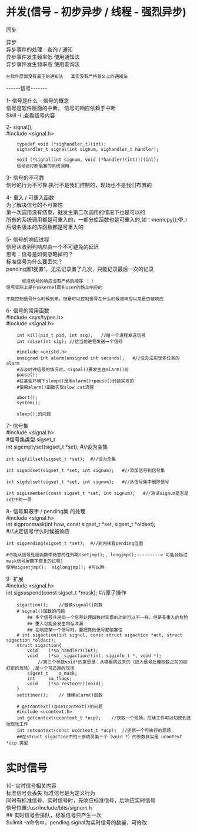 #				并发(信号 - 初步异步 / 线程 - 强烈异步)  
  
同步  
	  
  
异步  
	异步事件的处理：查询 / 通知  
		异步事件发生频率低	使用通知法  
		异步事件发生频率高	使用查询法  
  
	在软件层面没有真正的通知法	其实没有严格意义上的通知法  
  
------信号-------  
  
1-	信号是什么 - 信号的概念  
		信号是软件层面的中断。	信号的响应依赖于中断  
		$kill -l ;查看信号内容  
  
2-	signal();  
		#include <signal.h>  
  
		typedef void (*sighandler_t)(int);  
		sighandler_t signal(int signum, sighandler_t handler);  
  
		void (*signal(int signum, void (*handler)(int)))(int);  
		信号会打断阻塞的系统调用.  
  
3-	信号的不可靠  
		信号的行为不可靠:执行不是我们控制的，现场也不是我们布置的  
  
4-	重入 / 可重入函数  
		为了解决信号的不可靠性  
		第一次调用没有结束，就发生第二次调用的情况下也是可以的  
		所有的系统调用都是可重入的，一部分库函数也是可重入的,如：memcpy();带_r后缀名版本的库函数都是可重入的  
  
5-	信号的响应过程  
	信号从收到到响应由一个不可避免的延迟  
	思考：信号是如何忽略掉的？  
		  标准信号为什么要丢失？  
		  	pending置1就置1，无法记录置了几次，只能记录最后一次的记录  
  
		  标准信号的响应没有严格的顺序 ！！  
	信号实际上是在由kernel回到user的路上响应的  
  
	不能控制信号什么时候到来，但是可以控制信号在什么时候被响应以及是否被响应  
  
6-	信号的常用函数  
		#include <sys/types.h>  
		#include <signal.h>  
	  
		int kill(pid_t pid, int sig);	//给一个进程发送信号  
		int raise(int sig);	//给当前进程发送一个信号  
  
		#include <unistd.h>  
		unsigned int alarm(unsigned int seconds);	#//没办法实现多任务的alarm  
		#涉及时钟信号的情况时，signal()要发生在alarm()前  
		pause();  
		#在某些环境下sleep()是用alarm()+pause()封装实现的  
		#使用alarm()函数实现slow cat流控  
  
		abort();  
		system();  
  
		sleep();的问题  
  
7-	信号集  
	#include <signal.h>  
	#信号集类型	sigset_t  
	int sigemptyset(sigset_t *set);	#//设为空集  
  
	int sigfillset(sigset_t *set);	#//设为全集  
  
	int sigaddset(sigset_t *set, int signum);	#//添加信号到信号集  
  
	int sigdelset(sigset_t *set, int signum);	#//从信号集中删除信号  
  
	int sigismember(const sigset_t *set, int signum);	#//测试signum是否是set中的一员  
  
8-	信号屏蔽字 / pending集 的处理  
	#include <signal.h>  
	int sigprocmask(int how, const sigset_t *set, sigset_t *oldset);  
	#//决定信号什么时候被响应  
	  
	int sigpending(sigset_t *set);	#//到内核看pending位图  
  
	#不能从信号处理函数中随意的往外跳(setjmp();, longjmp();---------> 可能会错过mask信号屏蔽字恢复的过程)  
	使用sigsetjmp();	siglongjmp(); #可以跳  
	  
	  
9-	扩展  
		#include <signal.h>  
		int sigsuspend(const sigset_t *mask);	#//原子操作  
  
		sigaction();	//替换signal()函数  
		# signal()函数的问题  
			## 多个信号共用同一个信号处理函数时实现的功能可以不一样，但是有重入的危险  
			## 重入可能会发生内存泄漏  
			## 在响应某一个信号时，要把其他信号都阻塞住  
		# int sigaction(int signul, const struct sigaction *act, struct sigaction *oldact);  
		struct sigaction{  
			void	(*sa_handler)(int);  
			void	(*sa__sigaction)(int, siginfo_t *, void *);  
				//第三个参数void*的意思是：从哪里跳过来的（进入信号处理函数之前的被打断的现场）,是一个可还原的现场  
			sigset_t 	a_mask;  
			int		sa_flags;  
			void	(*sa_restorer)(void);  
		}  
		setitimer();	// 替换alarm()函数  
  
		# getcontext()与setcontext()的问题  
		#include <ucontext.h>
		int getcontext(ucontext_t *ucp);	//获取一个现场，后续工作可以切换到其他现场工作  
		int setcontext(const ucontext_t *ucp);	//还原一个可执行的现场  
		##在struct sigaction中的三参成员第三个（void *）的参数其实是 ucontext *ucp 类型  
  
  
# 实时信号  
10-	实时信号相关内容  
	标准信号会丢失  标准信号是为定义行为  
	同时有标准信号、实时信号时，先响应标准信号，后响应实时信号  
	信号位置:/usr/include/bits/signum.h  
	## 实时信号会排队，标准信号只产生一次  
	$ulimit -a命令中，pending signal为实时信号的数量，可修改  

